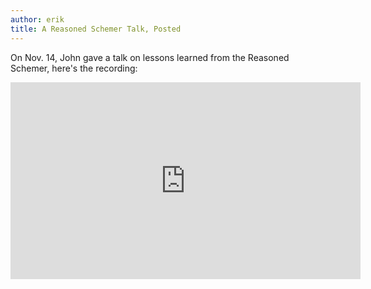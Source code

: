 ```yaml
---
author: erik
title: A Reasoned Schemer Talk, Posted
---
```


On Nov. 14, John gave a talk on lessons learned from the Reasoned Schemer, here's the recording:

<iframe width="560" height="315" src="https://www.youtube-nocookie.com/embed/SE-mDh-vUbE?si=s4-An3r-anjk6vSh" title="YouTube video player" frameborder="0" allow="accelerometer; autoplay; clipboard-write; encrypted-media; gyroscope; picture-in-picture; web-share" allowfullscreen></iframe>
